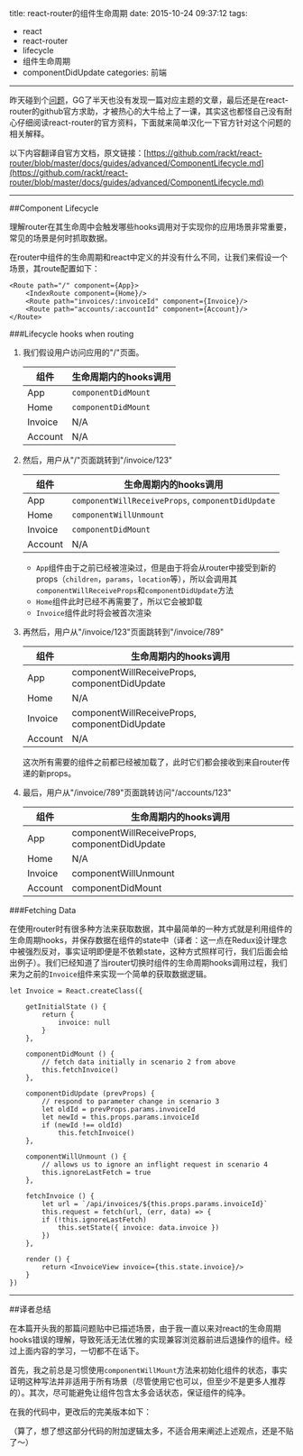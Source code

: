 title: react-router的组件生命周期
date: 2015-10-24 09:37:12
tags: 
- react
- react-router
- lifecycle
- 组件生命周期
- componentDidUpdate
categories: 前端
---

昨天碰到个[问题](http://segmentfault.com/q/1010000003899542)，GG了半天也没有发现一篇对应主题的文章，最后还是在react-router的github官方求助，才被热心的大牛给上了一课，其实这也都怪自己没有耐心仔细阅读react-router的官方资料，下面就来简单汉化一下官方针对这个问题的相关解释。

以下内容翻译自官方文档，原文链接：[https://github.com/rackt/react-router/blob/master/docs/guides/advanced/ComponentLifecycle.md](https://github.com/rackt/react-router/blob/master/docs/guides/advanced/ComponentLifecycle.md)

<!--more-->

---

##Component Lifecycle

理解router在其生命周中会触发哪些hooks调用对于实现你的应用场景非常重要，常见的场景是何时抓取数据。

在router中组件的生命周期和react中定义的并没有什么不同，让我们来假设一个场景，其route配置如下：

	<Route path="/" component={App}>
  		<IndexRoute component={Home}/>
  		<Route path="invoices/:invoiceId" component={Invoice}/>
  		<Route path="accounts/:accountId" component={Account}/>
	</Route>
	
###Lifecycle hooks when routing

1. 我们假设用户访问应用的"/"页面。

	| 组件 | 生命周期内的hooks调用 |
    |-----------|------------------------|
    | App | `componentDidMount` |
    | Home | `componentDidMount` |
    | Invoice | N/A |
    | Account | N/A |
    
2. 然后，用户从"/"页面跳转到"/invoice/123"

	| 组件 | 生命周期内的hooks调用 |
    |-----------|------------------------|
    | App | `componentWillReceiveProps`, `componentDidUpdate` |
    | Home | `componentWillUnmount` |
    | Invoice | `componentDidMount` |
    | Account | N/A | 

	- `App`组件由于之前已经被渲染过，但是由于将会从router中接受到新的props（`children`，`params`，`location`等），所以会调用其`componentWillReceiveProps`和`componentDidUpdate`方法
	- `Home`组件此时已经不再需要了，所以它会被卸载
	- `Invoice`组件此时将会被首次渲染
	
3. 再然后，用户从"/invoice/123"页面跳转到"/invoice/789"

	| 组件 | 生命周期内的hooks调用 |
    |-----------|------------------------|
    | App | componentWillReceiveProps, componentDidUpdate |
    | Home | N/A |
    | Invoice | componentWillReceiveProps, componentDidUpdate |
    | Account | N/A |
	
	这次所有需要的组件之前都已经被加载了，此时它们都会接收到来自router传递的新props。
	
4. 最后，用户从"/invoice/789"页面跳转访问"/accounts/123"

	| 组件 | 生命周期内的hooks调用 |
    |-----------|------------------------|
    | App | componentWillReceiveProps, componentDidUpdate |
    | Home | N/A |
    | Invoice | componentWillUnmount |
    | Account | componentDidMount |

###Fetching Data

在使用router时有很多种方法来获取数据，其中最简单的一种方式就是利用组件的生命周期hooks，并保存数据在组件的state中（译者：这一点在Redux设计理念中被强烈反对，事实证明即便是不依赖state，这种方式照样可行，我们后面会给出例子）。我们已经知道了当router切换时组件的生命周期hooks调用过程，我们来为之前的`Invoice`组件来实现一个简单的获取数据逻辑。

	let Invoice = React.createClass({

  		getInitialState () {
    		return {
      			invoice: null
    		}
  		},

  		componentDidMount () {
    		// fetch data initially in scenario 2 from above
    		this.fetchInvoice()
  		},

  		componentDidUpdate (prevProps) {
    		// respond to parameter change in scenario 3
    		let oldId = prevProps.params.invoiceId
    		let newId = this.props.params.invoiceId
    		if (newId !== oldId)
      			this.fetchInvoice()
  		},

  		componentWillUnmount () {
    		// allows us to ignore an inflight request in scenario 4
    		this.ignoreLastFetch = true
  		},

  		fetchInvoice () {
    		let url = `/api/invoices/${this.props.params.invoiceId}`
    		this.request = fetch(url, (err, data) => {
      		if (!this.ignoreLastFetch)
        		this.setState({ invoice: data.invoice })
    		})
  		},

  		render () {
    		return <InvoiceView invoice={this.state.invoice}/>
  		}
	})
	
---

##译者总结

在本篇开头我的那篇问题贴中已描述场景，由于我一直以来对react的生命周期hooks错误的理解，导致死活无法优雅的实现兼容浏览器前进后退操作的组件。经过上面内容的学习，一切都不在话下。

首先，我之前总是习惯使用`componentWillMount`方法来初始化组件的状态，事实证明这种写法并非适用于所有场景（尽管使用它也可以，但至少不是更多人推荐的）。其次，尽可能避免让组件包含太多会话状态，保证组件的纯净。

在我的代码中，更改后的完美版本如下：

（算了，想了想这部分代码的附加逻辑太多，不适合用来阐述上述观点，还是不贴了～）